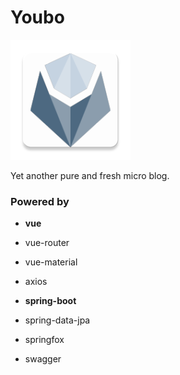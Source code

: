 # Youbo

![Youbo](Client/YouboApp/src/assets/youbo-logo.png)

Yet another pure and fresh micro blog.

### Powered by

- **vue**
- vue-router
- vue-material
- axios


- **spring-boot**
- spring-data-jpa
- springfox
- swagger
